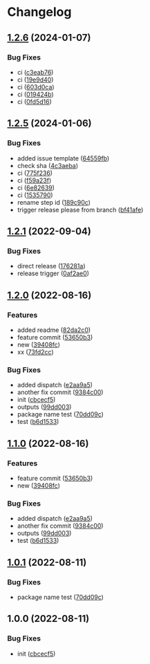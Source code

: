 # Changelog

## [1.2.6](https://github.com/kikyomits/release-please/compare/v1.2.5...v1.2.6) (2024-01-07)


### Bug Fixes

* ci ([c3eab76](https://github.com/kikyomits/release-please/commit/c3eab7600a196993016b45390e99d90d77de6b37))
* ci ([19e9d40](https://github.com/kikyomits/release-please/commit/19e9d40965607b723f69f4ad50617cf66a48f596))
* ci ([603d0ca](https://github.com/kikyomits/release-please/commit/603d0cae161cf0c276ecb008937bf3aa849caca7))
* ci ([019424b](https://github.com/kikyomits/release-please/commit/019424bbf3284f4adc1c6e293ccef3757e838cc9))
* ci ([0fd5d16](https://github.com/kikyomits/release-please/commit/0fd5d169818917c1bfd9923997fc4112c17f6529))

## [1.2.5](https://github.com/kikyomits/release-please/compare/v1.2.4...v1.2.5) (2024-01-06)


### Bug Fixes

* added issue template ([64559fb](https://github.com/kikyomits/release-please/commit/64559fbd911e6394edb9fd96068f84e8779c6d73))
* check sha ([4c3aeba](https://github.com/kikyomits/release-please/commit/4c3aeba9bcc8c886d05be6b689dfed18b3935c3c))
* ci ([775f236](https://github.com/kikyomits/release-please/commit/775f236cbff3fc5460ca1f5147ff18a120818e7a))
* ci ([f59a23f](https://github.com/kikyomits/release-please/commit/f59a23fb91aff70894d5ca0a1d97bb715207a3b2))
* ci ([6e82639](https://github.com/kikyomits/release-please/commit/6e8263995426981cd38409326b47917585174667))
* ci ([1535790](https://github.com/kikyomits/release-please/commit/153579077f3ac83cd092ad0d74f6b763364eee3d))
* rename step id ([189c90c](https://github.com/kikyomits/release-please/commit/189c90cf7e6d9c087d3339d2a8721dfcebfff109))
* trigger release please from branch ([bf41afe](https://github.com/kikyomits/release-please/commit/bf41afed5a0705017a9d6f93bb2c146ee5a0b5c2))

## [1.2.1](https://github.com/kikyomits/release-please/compare/v1.2.0...v1.2.1) (2022-09-04)


### Bug Fixes

* direct release ([176281a](https://github.com/kikyomits/release-please/commit/176281a05c9b598636d2343a4cb44b2e635576c6))
* release trigger ([0af2ae0](https://github.com/kikyomits/release-please/commit/0af2ae0b53eef9552d58b53841bb8f50f2bc25d4))

## [1.2.0](https://github.com/kikyomits/release-please/compare/v1.1.0...v1.2.0) (2022-08-16)


### Features

* added readme ([82da2c0](https://github.com/kikyomits/release-please/commit/82da2c0e0cbd62a03b2af27cdf74b5684cb10450))
* feature commit ([53650b3](https://github.com/kikyomits/release-please/commit/53650b39f134129bcfedf89c74f8960dc9831277))
* new ([39408fc](https://github.com/kikyomits/release-please/commit/39408fc8f455b68469d1dd89a29b2af4490458a6))
* xx ([73fd2cc](https://github.com/kikyomits/release-please/commit/73fd2cce0d3fb909ed21bdfce002a8f76539b763))


### Bug Fixes

* added dispatch ([e2aa9a5](https://github.com/kikyomits/release-please/commit/e2aa9a534eb4cd0d145b06d52272a22d2c8e2f2e))
* another fix commit ([9384c00](https://github.com/kikyomits/release-please/commit/9384c0048112efb28cd7c15bc211730f74a16a3f))
* init ([cbcecf5](https://github.com/kikyomits/release-please/commit/cbcecf5b57527241a090b39f52737e5dba5911ce))
* outputs ([99dd003](https://github.com/kikyomits/release-please/commit/99dd0032fdbe69de549d041e859194c78b5f8b45))
* package name test ([70dd09c](https://github.com/kikyomits/release-please/commit/70dd09c296630e72bd04d7423cc1ef728ed125e1))
* test ([b6d1533](https://github.com/kikyomits/release-please/commit/b6d15339e9e753153d7c32b636af5c9cc822d166))

## [1.1.0](https://github.com/kikyomits/release-please/compare/v1.0.1...v1.1.0) (2022-08-16)


### Features

* feature commit ([53650b3](https://github.com/kikyomits/release-please/commit/53650b39f134129bcfedf89c74f8960dc9831277))
* new ([39408fc](https://github.com/kikyomits/release-please/commit/39408fc8f455b68469d1dd89a29b2af4490458a6))


### Bug Fixes

* added dispatch ([e2aa9a5](https://github.com/kikyomits/release-please/commit/e2aa9a534eb4cd0d145b06d52272a22d2c8e2f2e))
* another fix commit ([9384c00](https://github.com/kikyomits/release-please/commit/9384c0048112efb28cd7c15bc211730f74a16a3f))
* outputs ([99dd003](https://github.com/kikyomits/release-please/commit/99dd0032fdbe69de549d041e859194c78b5f8b45))
* test ([b6d1533](https://github.com/kikyomits/release-please/commit/b6d15339e9e753153d7c32b636af5c9cc822d166))

## [1.0.1](https://github.com/kikyomits/release-please/compare/v1.0.0...v1.0.1) (2022-08-11)


### Bug Fixes

* package name test ([70dd09c](https://github.com/kikyomits/release-please/commit/70dd09c296630e72bd04d7423cc1ef728ed125e1))

## 1.0.0 (2022-08-11)


### Bug Fixes

* init ([cbcecf5](https://github.com/kikyomits/release-please/commit/cbcecf5b57527241a090b39f52737e5dba5911ce))
